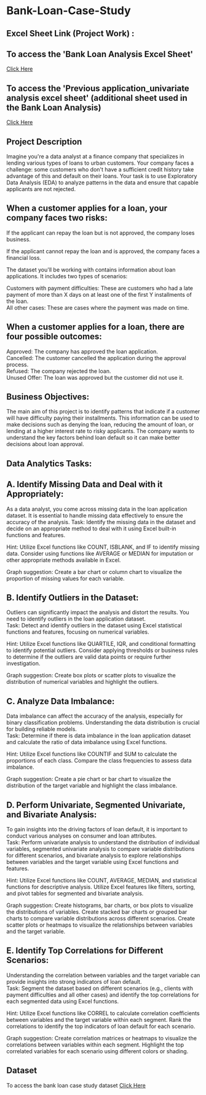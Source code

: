 # Bank-Loan-Case-Study


## Excel Sheet Link (Project Work) : 

## To access the 'Bank Loan Analysis Excel Sheet'
[Click Here](https://docs.google.com/spreadsheets/d/1JXkLL-Lp6vWnOs8PQaBRehvZE58gmacC/edit?usp=sharing&ouid=109009397325426290832&rtpof=true&sd=true)


## To access the 'Previous application_univariate analysis excel sheet' (additional sheet used in the Bank Loan Analysis)
[Click Here](https://docs.google.com/spreadsheets/d/1heXdUQ98DqtKWD3BzHqHyL36EY0BFlr3/edit?usp=sharing&ouid=109009397325426290832&rtpof=true&sd=true)


## Project Description
Imagine you're a data analyst at a finance company that specializes in lending various types of loans to urban customers. Your company faces a challenge: some customers who don't have a sufficient credit history take advantage of this and default on their loans. Your task is to use Exploratory Data Analysis (EDA) to analyze patterns in the data and ensure that capable applicants are not rejected.

## When a customer applies for a loan, your company faces two risks:

If the applicant can repay the loan but is not approved, the company loses business.

If the applicant cannot repay the loan and is approved, the company faces a financial loss.

The dataset you'll be working with contains information about loan applications. It includes two types of scenarios:

Customers with payment difficulties: These are customers who had a late payment of more than X days on at least one of the first Y installments of the loan.    
All other cases: These are cases where the payment was made on time.

## When a customer applies for a loan, there are four possible outcomes:
Approved: The company has approved the loan application.  
Cancelled: The customer cancelled the application during the approval process.  
Refused: The company rejected the loan.  
Unused Offer: The loan was approved but the customer did not use it.  


## Business Objectives:
The main aim of this project is to identify patterns that indicate if a customer will have difficulty paying their installments. This information can be used to make decisions such as denying the loan, reducing the amount of loan, or lending at a higher interest rate to risky applicants. The company wants to understand the key factors behind loan default so it can make better decisions about loan approval.


## Data Analytics Tasks:

## A. Identify Missing Data and Deal with it Appropriately:   
As a data analyst, you come across missing data in the loan application dataset. It is essential to handle missing data effectively to ensure the accuracy of the analysis. 
Task: Identify the missing data in the dataset and decide on an appropriate method to deal with it using Excel built-in functions and features.  

Hint: Utilize Excel functions like COUNT, ISBLANK, and IF to identify missing data. Consider using functions like AVERAGE or MEDIAN for imputation or other appropriate methods available in Excel.  

Graph suggestion: Create a bar chart or column chart to visualize the proportion of missing values for each variable.

## B. Identify Outliers in the Dataset:  
Outliers can significantly impact the analysis and distort the results. You need to identify outliers in the loan application dataset.  
Task: Detect and identify outliers in the dataset using Excel statistical functions and features, focusing on numerical variables.  

Hint: Utilize Excel functions like QUARTILE, IQR, and conditional formatting to identify potential outliers. Consider applying thresholds or business rules to determine if the outliers are valid data points or require further investigation.  

Graph suggestion: Create box plots or scatter plots to visualize the distribution of numerical variables and highlight the outliers.  

## C. Analyze Data Imbalance:   
Data imbalance can affect the accuracy of the analysis, especially for binary classification problems. Understanding the data distribution is crucial for building reliable models.  
Task: Determine if there is data imbalance in the loan application dataset and calculate the ratio of data imbalance using Excel functions.   

Hint: Utilize Excel functions like COUNTIF and SUM to calculate the proportions of each class. Compare the class frequencies to assess data imbalance.  

Graph suggestion: Create a pie chart or bar chart to visualize the distribution of the target variable and highlight the class imbalance.

## D. Perform Univariate, Segmented Univariate, and Bivariate Analysis:   
To gain insights into the driving factors of loan default, it is important to conduct various analyses on consumer and loan attributes.  
Task: Perform univariate analysis to understand the distribution of individual variables, segmented univariate analysis to compare variable distributions for different scenarios, and bivariate analysis to explore relationships between variables and the target variable using Excel functions and features.

Hint: Utilize Excel functions like COUNT, AVERAGE, MEDIAN, and statistical functions for descriptive analysis. Utilize Excel features like filters, sorting, and pivot tables for segmented and bivariate analysis. 

Graph suggestion: Create histograms, bar charts, or box plots to visualize the distributions of variables. Create stacked bar charts or grouped bar charts to compare variable distributions across different scenarios. Create scatter plots or heatmaps to visualize the relationships between variables and the target variable.

## E. Identify Top Correlations for Different Scenarios:   
Understanding the correlation between variables and the target variable can provide insights into strong indicators of loan default.  
Task: Segment the dataset based on different scenarios (e.g., clients with payment difficulties and all other cases) and identify the top correlations for each segmented data using Excel functions.  

Hint: Utilize Excel functions like CORREL to calculate correlation coefficients between variables and the target variable within each segment. Rank the correlations to identify the top indicators of loan default for each scenario.  

Graph suggestion: Create correlation matrices or heatmaps to visualize the correlations between variables within each segment. Highlight the top correlated variables for each scenario using different colors or shading.


## Dataset
To access the bank loan case study dataset [Click Here](https://drive.google.com/drive/folders/1VgA3fS_-WRu28jHyD0bU_aVsFg7Mj9nh?usp=sharing)



